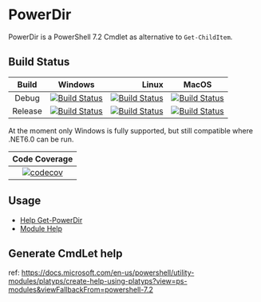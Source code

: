 ﻿# PowerDir

PowerDir is a PowerShell 7.2 Cmdlet as alternative to `Get-ChildItem`.

## Build Status

|  Build  |      Windows    | Linux | MacOS |
|:-------:|:---------------:|------:|:-----:|
| Debug   | [![Build Status](https://dev.azure.com/BlueRedSky/PowerDir/_apis/build/status/PowerDir%20CI?branchName=main&jobName=Windows&configuration=Windows%20Release)](https://dev.azure.com/BlueRedSky/PowerDir/_build/latest?definitionId=2&branchName=main) | [![Build Status](https://dev.azure.com/BlueRedSky/PowerDir/_apis/build/status/PowerDir%20CI?branchName=main&jobName=Linux&configuration=Linux%20Debug)](https://dev.azure.com/BlueRedSky/PowerDir/_build/latest?definitionId=2&branchName=main)   | [![Build Status](https://dev.azure.com/BlueRedSky/PowerDir/_apis/build/status/PowerDir%20CI?branchName=main&jobName=MacOS&configuration=MacOS%20Debug)](https://dev.azure.com/BlueRedSky/PowerDir/_build/latest?definitionId=2&branchName=main)   |
| Release | [![Build Status](https://dev.azure.com/BlueRedSky/PowerDir/_apis/build/status/PowerDir%20CI?branchName=main&jobName=Windows&configuration=Windows%20Release)](https://dev.azure.com/BlueRedSky/PowerDir/_build/latest?definitionId=2&branchName=main) | [![Build Status](https://dev.azure.com/BlueRedSky/PowerDir/_apis/build/status/PowerDir%20CI?branchName=main&jobName=Linux&configuration=Linux%20Release)](https://dev.azure.com/BlueRedSky/PowerDir/_build/latest?definitionId=2&branchName=main) | [![Build Status](https://dev.azure.com/BlueRedSky/PowerDir/_apis/build/status/PowerDir%20CI?branchName=main&jobName=MacOS&configuration=MacOS%20Release)](https://dev.azure.com/BlueRedSky/PowerDir/_build/latest?definitionId=2&branchName=main) |

At the moment only Windows is fully supported, but still compatible where .NET6.0 can be run.

| Code Coverage |
|:-------------:|
| [![codecov](https://codecov.io/gh/BlueRedSkyLTD/PowerDir/branch/main/graph/badge.svg?token=IYQC61BVWR)](https://codecov.io/gh/BlueRedSkyLTD/PowerDir) |

## Usage

- [Help Get-PowerDir](./PowerDir/doc/Get-PowerDir.md)
- [Module Help](./PowerDir/doc/PowerDir.GetPowerDir.md)


## Generate CmdLet help

ref: https://docs.microsoft.com/en-us/powershell/utility-modules/platyps/create-help-using-platyps?view=ps-modules&viewFallbackFrom=powershell-7.2
